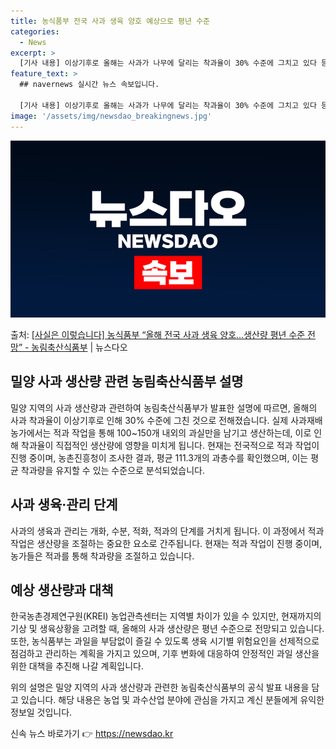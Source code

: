 ```yaml
---
title: 농식품부 전국 사과 생육 양호 예상으로 평년 수준
categories:
  - News
excerpt: >
  [기사 내용] 이상기후로 올해는 사과가 나무에 달리는 착과율이 30% 수준에 그치고 있다 등 내용을 보도하였…
feature_text: >
  ## navernews 실시간 뉴스 속보입니다.

  [기사 내용] 이상기후로 올해는 사과가 나무에 달리는 착과율이 30% 수준에 그치고 있다 등 내용을 보도하였…
image: '/assets/img/newsdao_breakingnews.jpg'
---
```


![뉴스다오 속보](/assets/img/newsdao_breakingnews.jpg)

<p>출처: <a href="https://newsdao.kr/3975" rel="dofollow">[사실은 이렇습니다] 농식품부 “올해 전국 사과 생육 양호…생산량 평년 수준 전망” - 농림축산식품부</a> | 뉴스다오</p>

<h2 data-ke-size="size26">밀양 사과 생산량 관련 농림축산식품부 설명</h2>
밀양 지역의 사과 생산량과 관련하여 농림축산식품부가 발표한 설명에 따르면, 올해의 사과 착과율이 이상기후로 인해 30% 수준에 그친 것으로 전해졌습니다. 실제 사과재배 농가에서는 적과 작업을 통해 100~150개 내외의 과실만을 남기고 생산하는데, 이로 인해 착과율이 직접적인 생산량에 영향을 미치게 됩니다. 현재는 전국적으로 적과 작업이 진행 중이며, 농촌진흥청이 조사한 결과, 평균 111.3개의 과총수를 확인했으며, 이는 평균 착과량을 유지할 수 있는 수준으로 분석되었습니다.

<h2 data-ke-size="size26">사과 생육·관리 단계</h2>
사과의 생육과 관리는 개화, 수분, 적화, 적과의 단계를 거치게 됩니다. 이 과정에서 적과 작업은 생산량을 조절하는 중요한 요소로 간주됩니다. 현재는 적과 작업이 진행 중이며, 농가들은 적과를 통해 착과량을 조절하고 있습니다.

<h2 data-ke-size="size26">예상 생산량과 대책</h2>
한국농촌경제연구원(KREI) 농업관측센터는 지역별 차이가 있을 수 있지만, 현재까지의 기상 및 생육상황을 고려할 때, 올해의 사과 생산량은 평년 수준으로 전망되고 있습니다. 또한, 농식품부는 과일을 부담없이 즐길 수 있도록 생육 시기별 위험요인을 선제적으로 점검하고 관리하는 계획을 가지고 있으며, 기후 변화에 대응하여 안정적인 과일 생산을 위한 대책을 추진해 나갈 계획입니다.

위의 설명은 밀양 지역의 사과 생산량과 관련한 농림축산식품부의 공식 발표 내용을 담고 있습니다. 해당 내용은 농업 및 과수산업 분야에 관심을 가지고 계신 분들에게 유익한 정보일 것입니다. 

신속 뉴스 바로가기 👉 <a href="https://newsdao.kr" rel="dofollow">https://newsdao.kr</a>


